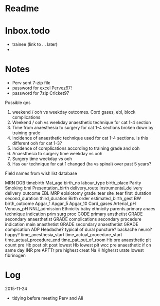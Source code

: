 Readme
======

Inbox.todo
==========

- trainee (link to ... later)
- 


Notes
=====

- Perv sent 7-zip file
- password for excel Pervez97!
- password for 7zip Cr!cket97

Possible qns

1. weekend / ooh vs weekday outcomes. Cord gases, ebl, block complications
2. Weekend / ooh vs weekday anaesthetic technique for cat 1-4 section
3. Time from anaesthesia to surgery for cat 1-4 sections broken down by training grade 
4. Incidence of anaesthetic technique used for cat 1-4 sections. Is this different ooh for cat 1-3?
5. Incidence of complications according to training grade and ooh
6. Anaesthesia to surgery time weekday vs ooh
7. Surgery time weekday vs ooh
8. Has our technique for cat 1 changed (ha vs spinal) over past 5 years?

Field names from wish list database

MRN
DOB
timebirth
Mat_age
birth_no
labour_type
birth_place
Parity
Smoking
bmi
Presentation_birth
delivery_route
Instrumental_delivery
delivery_outcome
EBL
MRP
episiotomy
grade_tear
site_tear
first_duration
second_duration
third_duration
Birth order
estimated_birth_gest
BW
birth_outcome
Apgar_1
Apgar_5
Apgar_10
Cord_gases
Arterial_pH
Venous_pH
NNU_admission
Ethnicity baby
ethnicity parents
primary anaes technique
indication
prim surg proc CODE
primary ansthetist
GRADE
secondary anaesthetist
GRADE
complications
secondary procedure
indication
main anasthetist
GRADE
secondary anaesthetist
GRADE
compication
ADP
Headache?
typical of dural puncture?
backache
neuro?
happy?
time_anesthesia_start
time_actual_procedure_start
time_actual_procedure_end
time_pat_out_of_room
Hb pre anaesthetic
plt count pre
Hb post
plt post
lowest Hb
lowest plt 
wcc pre anaesthetic if on same day
INR pre
APTTr pre
highest creat
Na
K
higherst urate
lowest fibrinogen


Log
===

2015-11-24
- tidying before meeting Perv and Ali




